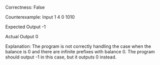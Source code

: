 Correctness: False

Counterexample:
Input
1
4 0
1010

Expected Output
-1

Actual Output
0

Explanation:
The program is not correctly handling the case when the balance is 0 and there are infinite prefixes with balance 0. The program should output -1 in this case, but it outputs 0 instead.